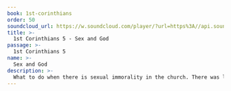 ```yaml
---
book: 1st-corinthians
order: 50
soundcloud_url: https://w.soundcloud.com/player/?url=https%3A//api.soundcloud.com/tracks/
title: >-
  1st Corinthians 5 - Sex and God
passage: >-
  1st Corinthians 5
name: >-
  Sex and God
description: >-
  What to do when there is sexual immorality in the church. There was lots of immorality in the Corinthian culture. It had entered the Christian church as well. We find it in the world and the church of today as well. A Christian theology of the body is given.
---
```


